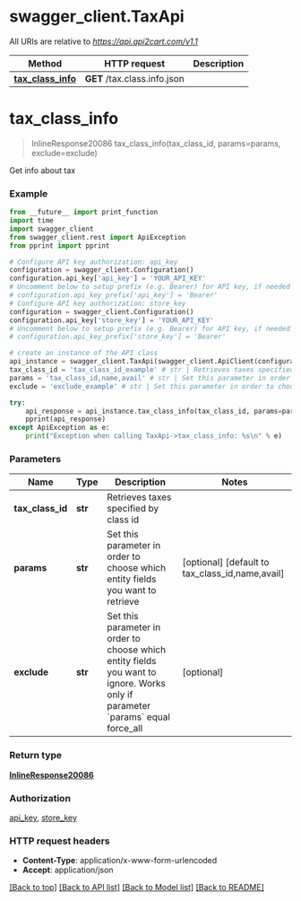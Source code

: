 # swagger_client.TaxApi

All URIs are relative to *https://api.api2cart.com/v1.1*

Method | HTTP request | Description
------------- | ------------- | -------------
[**tax_class_info**](TaxApi.md#tax_class_info) | **GET** /tax.class.info.json | 


# **tax_class_info**
> InlineResponse20086 tax_class_info(tax_class_id, params=params, exclude=exclude)



Get info about tax

### Example
```python
from __future__ import print_function
import time
import swagger_client
from swagger_client.rest import ApiException
from pprint import pprint

# Configure API key authorization: api_key
configuration = swagger_client.Configuration()
configuration.api_key['api_key'] = 'YOUR_API_KEY'
# Uncomment below to setup prefix (e.g. Bearer) for API key, if needed
# configuration.api_key_prefix['api_key'] = 'Bearer'
# Configure API key authorization: store_key
configuration = swagger_client.Configuration()
configuration.api_key['store_key'] = 'YOUR_API_KEY'
# Uncomment below to setup prefix (e.g. Bearer) for API key, if needed
# configuration.api_key_prefix['store_key'] = 'Bearer'

# create an instance of the API class
api_instance = swagger_client.TaxApi(swagger_client.ApiClient(configuration))
tax_class_id = 'tax_class_id_example' # str | Retrieves taxes specified by class id
params = 'tax_class_id,name,avail' # str | Set this parameter in order to choose which entity fields you want to retrieve (optional) (default to tax_class_id,name,avail)
exclude = 'exclude_example' # str | Set this parameter in order to choose which entity fields you want to ignore. Works only if parameter `params` equal force_all (optional)

try:
    api_response = api_instance.tax_class_info(tax_class_id, params=params, exclude=exclude)
    pprint(api_response)
except ApiException as e:
    print("Exception when calling TaxApi->tax_class_info: %s\n" % e)
```

### Parameters

Name | Type | Description  | Notes
------------- | ------------- | ------------- | -------------
 **tax_class_id** | **str**| Retrieves taxes specified by class id | 
 **params** | **str**| Set this parameter in order to choose which entity fields you want to retrieve | [optional] [default to tax_class_id,name,avail]
 **exclude** | **str**| Set this parameter in order to choose which entity fields you want to ignore. Works only if parameter &#x60;params&#x60; equal force_all | [optional] 

### Return type

[**InlineResponse20086**](InlineResponse20086.md)

### Authorization

[api_key](../README.md#api_key), [store_key](../README.md#store_key)

### HTTP request headers

 - **Content-Type**: application/x-www-form-urlencoded
 - **Accept**: application/json

[[Back to top]](#) [[Back to API list]](../README.md#documentation-for-api-endpoints) [[Back to Model list]](../README.md#documentation-for-models) [[Back to README]](../README.md)

